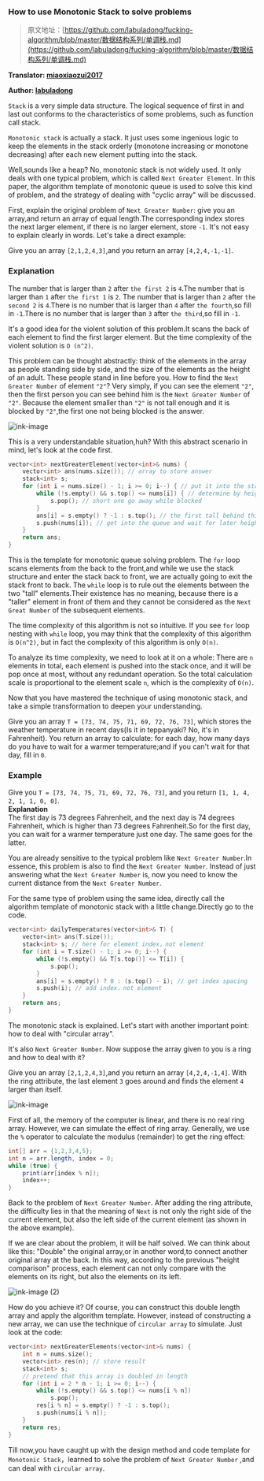 ### How to use Monotonic Stack to solve problems[](#如何使用单调栈解题)

> 原文地址：[https://github.com/labuladong/fucking-algorithm/blob/master/数据结构系列/单调栈.md](https://github.com/labuladong/fucking-algorithm/blob/master/数据结构系列/单调栈.md)

**Translator: [miaoxiaozui2017](https://github.com/miaoxiaozui2017)**

**Author: [labuladong](https://github.com/labuladong)**

`Stack` is a very simple data structure. The logical sequence of first in and last out conforms to the characteristics of some problems, such as function call stack.      

`Monotonic stack` is actually a stack. It just uses some ingenious logic to keep the elements in the stack orderly (monotone increasing or monotone decreasing) after each new element putting into the stack.      

Well,sounds like a heap? No, monotonic stack is not widely used. It only deals with one typical problem, which is called `Next Greater Element`. In this paper, the algorithm template of monotonic queue is used to solve this kind of problem, and the strategy of dealing with "cyclic array" will be discussed.          

First, explain the original problem of `Next Greater Number`: give you an array,and return an array of equal length.The corresponding index stores the next larger element, if there is no larger element, store `-1`. It's not easy to explain clearly in words. Let's take a direct example:     

Give you an array `[2,1,2,4,3]`,and you return an array `[4,2,4,-1,-1]`.      

### Explanation

The number that is larger than `2` after `the first 2` is `4`.The number that is larger than `1` after `the first 1` is `2`. The number that is larger than `2` after `the second 2` is `4`.There is no number that is larger than `4` after `the fourth`,so  fill in `-1`.There is no number that is larger than `3` after `the third`,so fill in `-1`.   

It's a good idea for the violent solution of this problem.It scans the back of each element to find the first larger element. But the time complexity of the violent solution is `O (n^2)`.         

This problem can be thought abstractly: think of the elements in the array as people standing side by side, and the size of the elements as the height of an adult. These people stand in line before you. How to find the `Next Greater Number` of element `"2"`? Very simply, if you can see the element `"2"`, then the first person you can see behind him is the `Next Greater Number` of `"2"`. Because the element smaller than `"2"` is not tall enough and it is blocked by `"2"`,the first one not being blocked is the answer. 


![ink-image](../Pictures/MonotonicStack/1.png)

This is a very understandable situation,huh? With this abstract scenario in mind, let's look at the code first. 

```cpp
vector<int> nextGreaterElement(vector<int>& nums) {
    vector<int> ans(nums.size()); // array to store answer
    stack<int> s;
    for (int i = nums.size() - 1; i >= 0; i--) { // put it into the stack back to front
        while (!s.empty() && s.top() <= nums[i]) { // determine by height
            s.pop(); // short one go away while blocked
        }
        ans[i] = s.empty() ? -1 : s.top(); // the first tall behind this element
        s.push(nums[i]); // get into the queue and wait for later height determination
    }
    return ans;
}
```

This is the template for monotonic queue solving problem. The `for` loop scans elements from the back to the front,and while we use the stack structure and enter the stack back to front, we are actually going to exit the stack front to back. The `while` loop is to rule out the elements between the two "tall" elements.Their existence has no meaning, because there is a "taller" element in front of them and they cannot be considered as the `Next Great Number` of the subsequent elements.        

The time complexity of this algorithm is not so intuitive. If you see `for` loop nesting with `while` loop, you may think that the complexity of this algorithm is `O(n^2)`, but in fact the complexity of this algorithm is only `O(n)`.   

To analyze its time complexity, we need to look at it on a whole: There are `n` elements in total, each element is pushed into the stack once, and it will be pop once at most, without any redundant operation. So the total calculation scale is proportional to the element scale `n`, which is the complexity of `O(n)`.     

Now that you have mastered the technique of using monotonic stack, and take a simple transformation to deepen your understanding.            

Give you an array `T = [73, 74, 75, 71, 69, 72, 76, 73]`, which stores the weather temperature in recent days(Is it in teppanyaki? No, it's in Fahrenheit). You return an array to calculate: for each day, how many days do you have to wait for a warmer temperature;and if you can't wait for that day, fill in `0`.            

### Example

Give you `T = [73, 74, 75, 71, 69, 72, 76, 73]`, and you return `[1, 1, 4, 2, 1, 1, 0, 0]`.          
**Explanation**  
The first day is 73 degrees Fahrenheit, and the next day is 74 degrees Fahrenheit, which is higher than 73 degrees Fahrenheit.So for the first day, you can wait for a warmer temperature just one day. The same goes for the latter.            

You are already sensitive to the typical problem like `Next Greater Number`.In essence, this problem is also to find the `Next Greater Number`. Instead of just answering what the `Next Greater Number` is, now you need to know the current distance from the `Next Greater Number`.      

For the same type of problem using the same idea, directly call the algorithm template of monotonic stack with a little change.Directly go to the code. 

```cpp
vector<int> dailyTemperatures(vector<int>& T) {
    vector<int> ans(T.size());
    stack<int> s; // here for element index，not element
    for (int i = T.size() - 1; i >= 0; i--) {
        while (!s.empty() && T[s.top()] <= T[i]) {
            s.pop();
        }
        ans[i] = s.empty() ? 0 : (s.top() - i); // get index spacing
        s.push(i); // add index，not element
    }
    return ans;
}
```

The monotonic stack is explained. Let's start with another important point: how to deal with "circular array".      

It's also `Next Greater Number`. Now suppose the array given to you is a ring and how to deal with it?   

Give you an array `[2,1,2,4,3]`,and you return an array `[4,2,4,-1,4]`. With the ring attribute, the last element `3` goes around and finds the element `4` larger than itself. 

![ink-image](../Pictures/MonotonicStack/2.png)

First of all, the memory of the computer is linear, and there is no real ring array. However, we can simulate the effect of ring array. Generally, we use the `%` operator to calculate the modulus (remainder) to get the ring effect: 

```java
int[] arr = {1,2,3,4,5};
int n = arr.length, index = 0;
while (true) {
    print(arr[index % n]);
    index++;
}
```

Back to the problem of `Next Greater Number`. After adding the ring attribute, the difficulty lies in that the meaning of `Next` is not only the right side of the current element, but also the left side of the current element (as shown in the above example).   

If we are clear about the problem, it will be half solved. We can think about like this: "Double" the original array,or in another word,to connect another original array at the back. In this way, according to the previous "height comparison" process, each element can not only compare with the elements on its right, but also the elements on its left. 

![ink-image (2)](../Pictures/MonotonicStack/3.png)

How do you achieve it? Of course, you can construct this double length array and apply the algorithm template. However, instead of constructing a new array, we can use the technique of `circular array` to simulate. Just look at the code: 

```cpp
vector<int> nextGreaterElements(vector<int>& nums) {
    int n = nums.size();
    vector<int> res(n); // store result
    stack<int> s;
    // pretend that this array is doubled in length
    for (int i = 2 * n - 1; i >= 0; i--) {
        while (!s.empty() && s.top() <= nums[i % n])
            s.pop();
        res[i % n] = s.empty() ? -1 : s.top();
        s.push(nums[i % n]);
    }
    return res;
}
```

Till now,you have caught up with the design method and code template for `Monotonic Stack`，learned to solve the problem of `Next Greater Number` ,and can deal with `circular array`.
